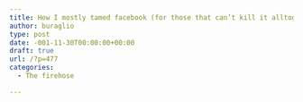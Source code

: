 ```yaml
---
title: How I mostly tamed facebook (for those that can’t kill it alltogether)
author: buraglio
type: post
date: -001-11-30T00:00:00+00:00
draft: true
url: /?p=477
categories:
  - The firehose

---
```

